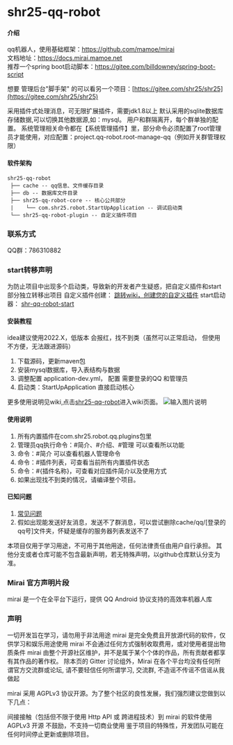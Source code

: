 # shr25-qq-robot

#### 介绍
qq机器人，使用基础框架：https://github.com/mamoe/mirai  
文档地址：https://docs.mirai.mamoe.net  
推荐一个spring boot启动脚本：https://gitee.com/billdowney/spring-boot-script

想要 管理后台"脚手架" 的可以看另一个项目：[https://gitee.com/shr25/shr25](https://gitee.com/shr25/shr25)

采用插件式处理消息，可无限扩展插件，需要jdk1.8以上
默认采用的sqlite数据库存储数据,可以切换其他数据源,如：mysql。 
用户和群隔离开，每个群单独的配置。
系统管理相关命令都在【系统管理插件】里，部分命令必须配置了root管理员才能使用，对应配置：project.qq-robot.root-manage-qq（例如开关群管理权限）
#### 软件架构
```
shr25-qq-robot
 ├── cache -- qq信息、文件缓存目录
 ├── db -- 数据库文件目录
 ├── shr25-qq-robot-core -- 核心公共部分
 |    └── com.shr25.robot.StartUpApplication -- 调试启动类
 └── shr25-qq-robot-plugin -- 自定义插件项目
```

### 联系方式
QQ群：786310882

### start转移声明
为防止项目中出现多个启动类，导致新的开发者产生疑惑，把自定义插件和start部分独立转移出项目
自定义插件创建： [跳转wiki，创建您的自定义插件](https://gitee.com/shr25/shr25-qq-robot/wikis/%E6%8F%92%E4%BB%B6/%E9%80%9A%E8%BF%87%20maven%20%20archetype%20%E5%88%9B%E5%BB%BA)
start启动器： [shr-qq-robot-start](https://gitee.com/shr25/shr-qq-robot-start)


#### 安装教程
idea建议使用2022.X，低版本 会报红，找不到类（虽然可以正常启动， 但使用不方便，无法跟进源码）
1. 下载源码，更新maven包
2. 安装mysql数据库，导入表结构与数据
3. 调整配置 application-dev.yml， 配置 需要登录的QQ 和管理员 
4. 启动类：StartUpApplication 直接启动核心

更多使用说明见wiki,点击[shr25-qq-robot](https://gitee.com/shr25/shr25-qq-robot/wikis/%E5%BF%AB%E9%80%9F%E4%BD%BF%E7%94%A8)进入wiki页面。
![输入图片说明](https://foruda.gitee.com/images/1662267199054688012/9374aed8_1911860.png "屏幕截图")

#### 使用说明
1. 所有内置插件在com.shr25.robot.qq.plugins包里
2. 管理员qq执行命令：#简介、#介绍、#管理  可以查看所以功能
3. 命令：#简介 可以查看机器人管理命令
4. 命令：#插件列表，可查看当前所有内置插件状态
5. 命令：#{插件名称}，可查看对应插件简介以及使用方式
6. 如果出现找不到类的情况，请编译整个项目。

#### 已知问题

1.  [常见问题](https://docs.mirai.mamoe.net/Bots.html#%E5%B8%B8%E8%A7%81%E7%99%BB%E5%BD%95%E5%A4%B1%E8%B4%A5%E5%8E%9F%E5%9B%A0)  
2.  假如出现能发送好友消息，发送不了群消息，可以尝试删除cache/qq/[登录的qq号]文件夹，怀疑是缓存的服务器列表发送不了

本项目仅用于学习用途，不可用于其他用途，任何法律责任由用户自行承担。 其他分支或者仓库可能不包含最新声明，若无特殊声明，以github仓库默认分支为准。

### Mirai 官方声明片段
mirai 是一个在全平台下运行，提供 QQ Android 协议支持的高效率机器人库

### 声明
一切开发旨在学习，请勿用于非法用途
mirai 是完全免费且开放源代码的软件，仅供学习和娱乐用途使用
mirai 不会通过任何方式强制收取费用，或对使用者提出物质条件
mirai 由整个开源社区维护，并不是属于某个个体的作品，所有贡献者都享有其作品的著作权。
除本页的 Gitter 讨论组外，Mirai 在各个平台均没有任何所谓官方交流群或论坛, 请不要轻信任何所谓学习, 交流群, 不造谣不传谣不信谣从我做起

mirai 采用 AGPLv3 协议开源。为了整个社区的良性发展，我们强烈建议您做到以下几点：

间接接触（包括但不限于使用 Http API 或 跨进程技术）到 mirai 的软件使用 AGPLv3 开源
不鼓励，不支持一切商业使用
鉴于项目的特殊性，开发团队可能在任何时间停止更新或删除项目。
